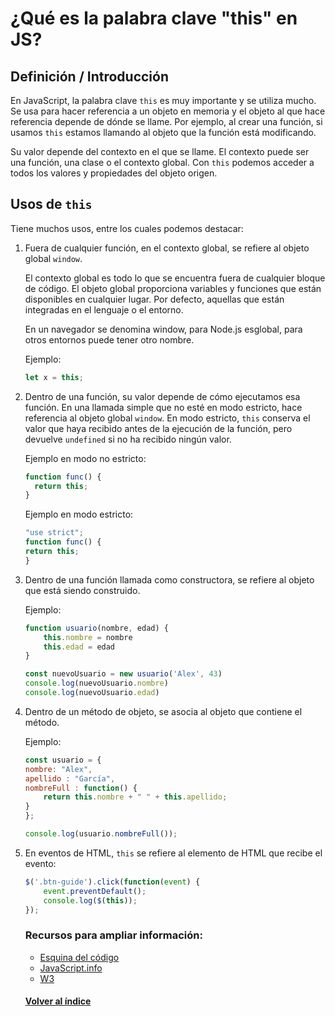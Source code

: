 # ¿Qué es la palabra clave "this" en JS?

## Definición / Introducción
En JavaScript, la palabra clave `this` es muy importante y se utiliza mucho. Se usa para hacer referencia a un objeto en memoria y el objeto al que hace referencia depende de dónde se llame. Por ejemplo, al crear una función, si usamos `this` estamos llamando al objeto que la función está modificando.

Su valor depende del contexto en el que se llame. El contexto puede ser una función, una clase o el contexto global. Con `this` podemos acceder a todos los valores y propiedades del objeto origen.

## Usos de `this`

Tiene muchos usos, entre los cuales podemos destacar:

1. Fuera de cualquier función, en el contexto global, se refiere al objeto global `window`.

    El contexto global es todo lo que se encuentra fuera de cualquier bloque de código. El objeto global proporciona variables y funciones que están disponibles en cualquier lugar. Por defecto, aquellas que están integradas en el lenguaje o el entorno.

    En un navegador se denomina window, para Node.js esglobal, para otros entornos puede tener otro nombre.

    Ejemplo:

    ```JavaScript
    let x = this;
    ```

2. Dentro de una función, su valor depende de cómo ejecutamos esa función. En una llamada simple que no esté en modo estricto, hace referencia al objeto global `window`. En modo estricto, `this` conserva el valor que haya recibido antes de la ejecución de la función, pero devuelve `undefined` si no ha recibido ningún valor.

    Ejemplo en modo no estricto:

    ```JavaScript
    function func() {
      return this;
    }
    ```

    Ejemplo en modo estricto:

    ```JavaScript
    "use strict";
    function func() {
    return this;
    }
    ```

3. Dentro de una función llamada como constructora, se refiere al objeto que está siendo construido.

    Ejemplo:

    ```JavaScript
    function usuario(nombre, edad) {
        this.nombre = nombre
        this.edad = edad
    }

    const nuevoUsuario = new usuario('Alex', 43)
    console.log(nuevoUsuario.nombre)
    console.log(nuevoUsuario.edad)
    ```

4. Dentro de un método de objeto, se asocia al objeto que contiene el método.

    Ejemplo:

    ```JavaScript
    const usuario = {
    nombre: "Alex",
    apellido : "García",
    nombreFull : function() {
        return this.nombre + " " + this.apellido;
    }
    };

    console.log(usuario.nombreFull());
    ```

5. En eventos de HTML, `this` se refiere al elemento de HTML que recibe el evento:

    ```javascript
    $('.btn-guide').click(function(event) {
        event.preventDefault();
        console.log($(this));
    });
    ```

    ### Recursos para ampliar información:
    - [Esquina del código](https://www.esquinadelcodigo.com/this-en-javascript)
    - [JavaScript.info](https://es.javascript.info/global-object#:~:text=El%20objeto%20global%20proporciona%20variables,entornos%20puede%20tener%20otro%20nombre.)
    - [W3](https://www.w3schools.com/js/js_this.asp)

    #### [Volver al índice](0.%20Checkpoint_7.md)